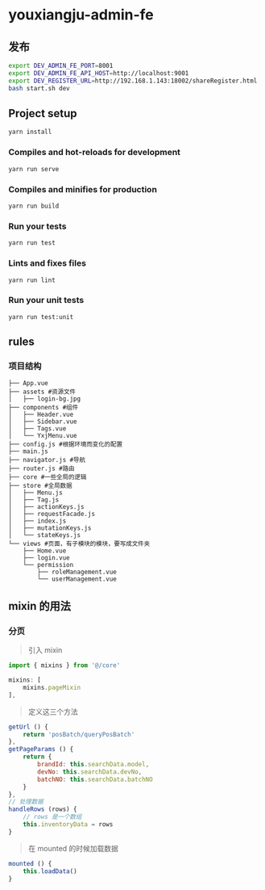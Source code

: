 # youxiangju-admin-fe

## 发布

```bash
export DEV_ADMIN_FE_PORT=8001
export DEV_ADMIN_FE_API_HOST=http://localhost:9001
export DEV_REGISTER_URL=http://192.168.1.143:18002/shareRegister.html
bash start.sh dev
```

## Project setup

```
yarn install
```

### Compiles and hot-reloads for development

```
yarn run serve
```

### Compiles and minifies for production

```
yarn run build
```

### Run your tests

```
yarn run test
```

### Lints and fixes files

```
yarn run lint
```

### Run your unit tests

```
yarn run test:unit
```

## rules

### 项目结构

```shell
├── App.vue
├── assets #资源文件
│   ├── login-bg.jpg
├── components #组件
│   ├── Header.vue
│   ├── Sidebar.vue
│   ├── Tags.vue
│   └── YxjMenu.vue
├── config.js #根据环境而变化的配置
├── main.js
├── navigator.js #导航
├── router.js #路由
├── core #一些全局的逻辑
├── store #全局数据
│   ├── Menu.js
│   ├── Tag.js
│   ├── actionKeys.js
│   ├── requestFacade.js
│   ├── index.js
│   ├── mutationKeys.js
│   └── stateKeys.js
└── views #页面，有子模块的模块，要写成文件夹
    ├── Home.vue
    ├── login.vue
    └── permission
        ├── roleManagement.vue
        └── userManagement.vue
```

## mixin 的用法

### 分页

> 引入 mixin

```js
import { mixins } from '@/core'

mixins: [
    mixins.pageMixin
],
```

> 定义这三个方法

```js
getUrl () {
    return 'posBatch/queryPosBatch'
},
getPageParams () {
    return {
        brandId: this.searchData.model,
        devNo: this.searchData.devNo,
        batchNO: this.searchData.batchNO
    }
},
// 处理数据
handleRows (rows) {
    // rows 是一个数组
    this.inventoryData = rows
}
```

> 在 mounted 的时候加载数据

```js
mounted () {
    this.loadData()
}
```
